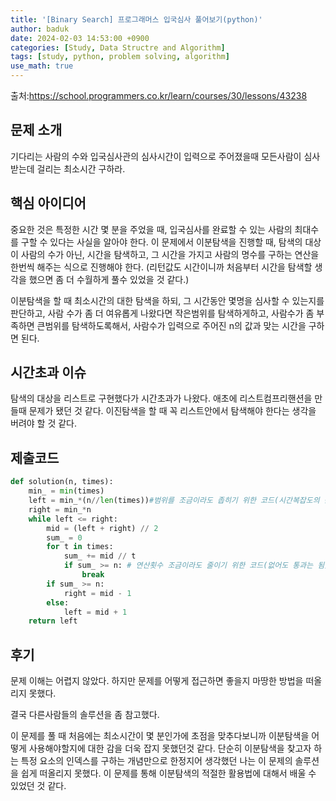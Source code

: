 ```yaml
---
title: '[Binary Search] 프로그래머스 입국심사 풀어보기(python)'
author: baduk
date: 2024-02-03 14:53:00 +0900
categories: [Study, Data Structre and Algorithm]
tags: [study, python, problem solving, algorithm]
use_math: true
---
```

출처:<https://school.programmers.co.kr/learn/courses/30/lessons/43238>

## 문제 소개
기다리는 사람의 수와 입국심사관의 심사시간이 입력으로 주어졌을때 모든사람이 심사받는데 걸리는 최소시간 구하라.

## 핵심 아이디어
중요한 것은 특정한 시간 몇 분을 주었을 때, 입국심사를 완료할 수 있는 사람의 최대수를 구할 수 있다는 사실을 알아야 한다. 이 문제에서 이분탐색을 진행할 때, 탐색의 대상이 사람의 수가 아닌, 시간을 탐색하고, 그 시간을 가지고 사람의 명수를 구하는 연산을 한번씩 해주는 식으로 진행해야 한다. (리턴값도 시간이니까 처음부터 시간을 탐색할 생각을 했으면 좀 더 수월하게 풀수 있었을 것 같다.)

이분탐색을 할 때 최소시간의 대한 탐색을 하되, 그 시간동안 몇명을 심사할 수 있는지를 판단하고, 사람 수가 좀 더 여유롭게 나왔다면 작은범위를 탐색하게하고, 사람수가 좀 부족하면 큰범위를 탐색하도록해서, 사람수가 입력으로 주어진 n의 값과 맞는 시간을 구하면 된다.

## 시간초과 이슈
탐색의 대상을 리스트로 구현했다가 시간초과가 나왔다. 애초에 리스트컴프리핸션을 만들때 문제가 됐던 것 같다. 이진탐색을 할 때 꼭 리스트안에서 탐색해야 한다는 생각을 버려야 할 것 같다.

## 제출코드
```python
def solution(n, times):
    min_ = min(times)
    left = min_*(n//len(times))#범위를 조금이라도 좁히기 위한 코드(시간복잡도의 큰 영향은 안줄듯)
    right = min_*n
    while left <= right:
        mid = (left + right) // 2
        sum_ = 0
        for t in times:
            sum_ += mid // t
            if sum_ >= n: # 연산횟수 조금이라도 줄이기 위한 코드(없어도 통과는 됨)
                break
        if sum_ >= n:
            right = mid - 1
        else:
            left = mid + 1
    return left
```


## 후기
문제 이해는 어렵지 않았다. 하지만 문제를 어떻게 접근하면 좋을지 마땅한 방법을 떠올리지 못했다.

결국 다른사람들의 솔루션을 좀 참고했다.

이 문제를 풀 때 처음에는 최소시간이 몇 분인가에 초점을 맞추다보니까 이분탐색을 어떻게 사용해야할지에 대한 감을 더욱 잡지 못했던것 같다. 
단순히 이분탐색을 찾고자 하는 특정 요소의 인덱스를 구하는 개념만으로 한정지어 생각했던 나는 이 문제의 솔루션을 쉽게 떠올리지 못했다. 이 문제를 통해 이분탐색의 적절한 활용법에 대해서 배울 수 있었던 것 같다.